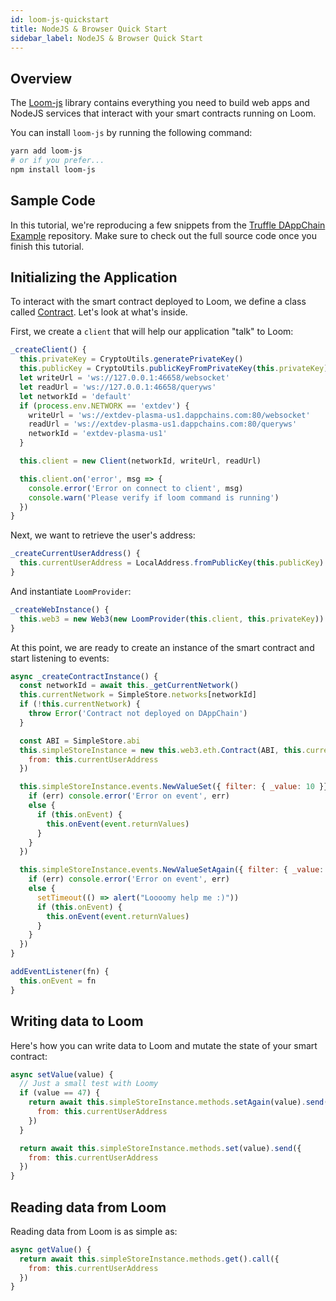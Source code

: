 ```yaml
---
id: loom-js-quickstart
title: NodeJS & Browser Quick Start
sidebar_label: NodeJS & Browser Quick Start
---
```


## Overview

The [Loom-js](https://github.com/loomnetwork/loom-js) library contains everything you need to build web apps and NodeJS services that interact with your smart contracts running on Loom.

You can install `loom-js` by running the following command:

```bash
yarn add loom-js
# or if you prefer...
npm install loom-js
```

## Sample Code

In this tutorial, we're reproducing a few snippets from the [Truffle DAppChain Example](https://github.com/loomnetwork/truffle-dappchain-example) repository. Make sure to check out the full source code once you finish this tutorial.

## Initializing the Application

To interact with the smart contract deployed to Loom, we define a class called [Contract](https://github.com/loomnetwork/truffle-dappchain-example/blob/14d8d8bfd955512d80cce4cbe7714738a81dedb2/src/contract.js#L8). Let's look at what's inside.

First, we create a `client` that will help our application "talk" to Loom:

```js
_createClient() {
  this.privateKey = CryptoUtils.generatePrivateKey()
  this.publicKey = CryptoUtils.publicKeyFromPrivateKey(this.privateKey)
  let writeUrl = 'ws://127.0.0.1:46658/websocket'
  let readUrl = 'ws://127.0.0.1:46658/queryws'
  let networkId = 'default'
  if (process.env.NETWORK == 'extdev') {
    writeUrl = 'ws://extdev-plasma-us1.dappchains.com:80/websocket'
    readUrl = 'ws://extdev-plasma-us1.dappchains.com:80/queryws'
    networkId = 'extdev-plasma-us1'
  }

  this.client = new Client(networkId, writeUrl, readUrl)

  this.client.on('error', msg => {
    console.error('Error on connect to client', msg)
    console.warn('Please verify if loom command is running')
  })
}
```

Next, we want to retrieve the user's address:

```js
_createCurrentUserAddress() {
  this.currentUserAddress = LocalAddress.fromPublicKey(this.publicKey).toString()
}
```

And instantiate `LoomProvider`:

```js
_createWebInstance() {
  this.web3 = new Web3(new LoomProvider(this.client, this.privateKey))
}
```

At this point, we are ready to create an instance of the smart contract and start listening to events:

```js
async _createContractInstance() {
  const networkId = await this._getCurrentNetwork()
  this.currentNetwork = SimpleStore.networks[networkId]
  if (!this.currentNetwork) {
    throw Error('Contract not deployed on DAppChain')
  }

  const ABI = SimpleStore.abi
  this.simpleStoreInstance = new this.web3.eth.Contract(ABI, this.currentNetwork.address, {
    from: this.currentUserAddress
  })

  this.simpleStoreInstance.events.NewValueSet({ filter: { _value: 10 }}, (err, event) => {
    if (err) console.error('Error on event', err)
    else {
      if (this.onEvent) {
        this.onEvent(event.returnValues)
      }
    }
  })

  this.simpleStoreInstance.events.NewValueSetAgain({ filter: { _value: 47 }}, (err, event) => {
    if (err) console.error('Error on event', err)
    else {
      setTimeout(() => alert("Loooomy help me :)"))
      if (this.onEvent) {
        this.onEvent(event.returnValues)
      }
    }
  })
}

addEventListener(fn) {
  this.onEvent = fn
}
```

## Writing data to Loom

Here's how you can write data to Loom and mutate the state of your smart contract:

```js
async setValue(value) {
  // Just a small test with Loomy
  if (value == 47) {
    return await this.simpleStoreInstance.methods.setAgain(value).send({
      from: this.currentUserAddress
    })
  }

  return await this.simpleStoreInstance.methods.set(value).send({
    from: this.currentUserAddress
  })
}
```

## Reading data from Loom

Reading data from Loom is as simple as:

```js
async getValue() {
  return await this.simpleStoreInstance.methods.get().call({
    from: this.currentUserAddress
  })
}
```